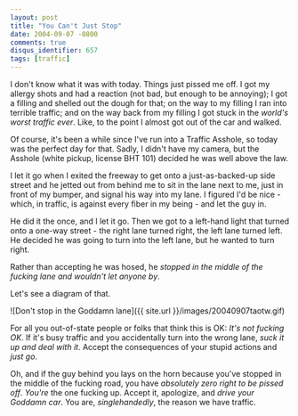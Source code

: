 ```yaml
---
layout: post
title: "You Can't Just Stop"
date: 2004-09-07 -0800
comments: true
disqus_identifier: 657
tags: [traffic]
---
```

I don't know what it was with today. Things just pissed me off. I got my
allergy shots and had a reaction (not bad, but enough to be annoying); I
got a filling and shelled out the dough for that; on the way to my
filling I ran into terrible traffic; and on the way back from my filling
I got stuck in the *world's worst traffic ever*. Like, to the point I
almost got out of the car and walked.

 Of course, it's been a while since I've run into a Traffic Asshole, so
today was the perfect day for that. Sadly, I didn't have my camera, but
the Asshole (white pickup, license BHT 101) decided he was well above
the law.

 I let it go when I exited the freeway to get onto a just-as-backed-up
side street and he jetted out from behind me to sit in the lane next to
me, just in front of my bumper, and signal his way into my lane. I
figured I'd be nice - which, in traffic, is against every fiber in my
being - and let the guy in.

 He did it the once, and I let it go. Then we got to a left-hand light
that turned onto a one-way street - the right lane turned right, the
left lane turned left. He decided he was going to turn into the left
lane, but he wanted to turn right.

 Rather than accepting he was hosed, he *stopped in the middle of the
fucking lane and wouldn't let anyone by*.

 Let's see a diagram of that.

 ![Don't stop in the Goddamn
lane]({{ site.url }}/images/20040907taotw.gif)


 For all you out-of-state people or folks that think this is OK: *It's
not fucking OK*. If it's busy traffic and you accidentally turn into the
wrong lane, *suck it up and deal with it*. Accept the consequences of
your stupid actions and *just go*.

 Oh, and if the guy behind you lays on the horn because you've stopped
in the middle of the fucking road, you have *absolutely zero right to be
pissed off*. *You're* the one fucking up. Accept it, apologize, and
*drive your Goddamn car*. You are, *singlehandedly*, the reason we have
traffic.
